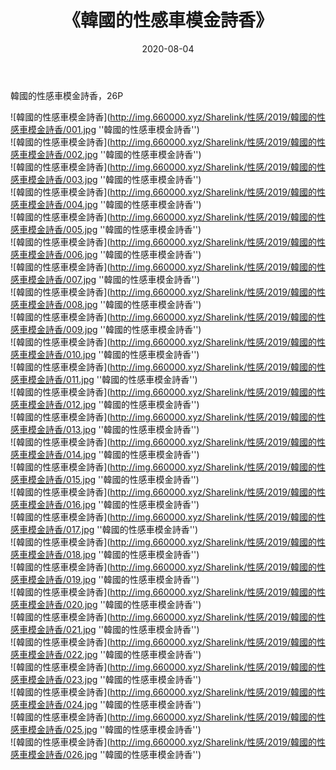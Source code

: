 ﻿---
layout: post
title:  《韓國的性感車模金詩香》
date:   2020-08-04
img: http://img.660000.xyz/Sharelink/性感/2019/韓國的性感車模金詩香/000.jpg
categories: [美女, 性感, 泳衣]
---

韓國的性感車模金詩香，26P

![韓國的性感車模金詩香](http://img.660000.xyz/Sharelink/性感/2019/韓國的性感車模金詩香/001.jpg ''韓國的性感車模金詩香'') <br>
![韓國的性感車模金詩香](http://img.660000.xyz/Sharelink/性感/2019/韓國的性感車模金詩香/002.jpg ''韓國的性感車模金詩香'') <br>
![韓國的性感車模金詩香](http://img.660000.xyz/Sharelink/性感/2019/韓國的性感車模金詩香/003.jpg ''韓國的性感車模金詩香'') <br>
![韓國的性感車模金詩香](http://img.660000.xyz/Sharelink/性感/2019/韓國的性感車模金詩香/004.jpg ''韓國的性感車模金詩香'') <br>
![韓國的性感車模金詩香](http://img.660000.xyz/Sharelink/性感/2019/韓國的性感車模金詩香/005.jpg ''韓國的性感車模金詩香'') <br>
![韓國的性感車模金詩香](http://img.660000.xyz/Sharelink/性感/2019/韓國的性感車模金詩香/006.jpg ''韓國的性感車模金詩香'') <br>
![韓國的性感車模金詩香](http://img.660000.xyz/Sharelink/性感/2019/韓國的性感車模金詩香/007.jpg ''韓國的性感車模金詩香'') <br>
![韓國的性感車模金詩香](http://img.660000.xyz/Sharelink/性感/2019/韓國的性感車模金詩香/008.jpg ''韓國的性感車模金詩香'') <br>
![韓國的性感車模金詩香](http://img.660000.xyz/Sharelink/性感/2019/韓國的性感車模金詩香/009.jpg ''韓國的性感車模金詩香'') <br>
![韓國的性感車模金詩香](http://img.660000.xyz/Sharelink/性感/2019/韓國的性感車模金詩香/010.jpg ''韓國的性感車模金詩香'') <br>
![韓國的性感車模金詩香](http://img.660000.xyz/Sharelink/性感/2019/韓國的性感車模金詩香/011.jpg ''韓國的性感車模金詩香'') <br>
![韓國的性感車模金詩香](http://img.660000.xyz/Sharelink/性感/2019/韓國的性感車模金詩香/012.jpg ''韓國的性感車模金詩香'') <br>
![韓國的性感車模金詩香](http://img.660000.xyz/Sharelink/性感/2019/韓國的性感車模金詩香/013.jpg ''韓國的性感車模金詩香'') <br>
![韓國的性感車模金詩香](http://img.660000.xyz/Sharelink/性感/2019/韓國的性感車模金詩香/014.jpg ''韓國的性感車模金詩香'') <br>
![韓國的性感車模金詩香](http://img.660000.xyz/Sharelink/性感/2019/韓國的性感車模金詩香/015.jpg ''韓國的性感車模金詩香'') <br>
![韓國的性感車模金詩香](http://img.660000.xyz/Sharelink/性感/2019/韓國的性感車模金詩香/016.jpg ''韓國的性感車模金詩香'') <br>
![韓國的性感車模金詩香](http://img.660000.xyz/Sharelink/性感/2019/韓國的性感車模金詩香/017.jpg ''韓國的性感車模金詩香'') <br>
![韓國的性感車模金詩香](http://img.660000.xyz/Sharelink/性感/2019/韓國的性感車模金詩香/018.jpg ''韓國的性感車模金詩香'') <br>
![韓國的性感車模金詩香](http://img.660000.xyz/Sharelink/性感/2019/韓國的性感車模金詩香/019.jpg ''韓國的性感車模金詩香'') <br>
![韓國的性感車模金詩香](http://img.660000.xyz/Sharelink/性感/2019/韓國的性感車模金詩香/020.jpg ''韓國的性感車模金詩香'') <br>
![韓國的性感車模金詩香](http://img.660000.xyz/Sharelink/性感/2019/韓國的性感車模金詩香/021.jpg ''韓國的性感車模金詩香'') <br>
![韓國的性感車模金詩香](http://img.660000.xyz/Sharelink/性感/2019/韓國的性感車模金詩香/022.jpg ''韓國的性感車模金詩香'') <br>
![韓國的性感車模金詩香](http://img.660000.xyz/Sharelink/性感/2019/韓國的性感車模金詩香/023.jpg ''韓國的性感車模金詩香'') <br>
![韓國的性感車模金詩香](http://img.660000.xyz/Sharelink/性感/2019/韓國的性感車模金詩香/024.jpg ''韓國的性感車模金詩香'') <br>
![韓國的性感車模金詩香](http://img.660000.xyz/Sharelink/性感/2019/韓國的性感車模金詩香/025.jpg ''韓國的性感車模金詩香'') <br>
![韓國的性感車模金詩香](http://img.660000.xyz/Sharelink/性感/2019/韓國的性感車模金詩香/026.jpg ''韓國的性感車模金詩香'') <br>
